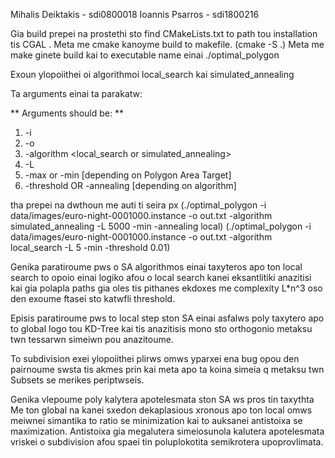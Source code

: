 Mihalis Deiktakis - sdi0800018
Ioannis Psarros - sdi1800216

Gia build prepei na prostethi sto find CMakeLists.txt to path tou installation tis CGAL .
Meta me cmake kanoyme build to makefile. (cmake -S .)
Meta me make ginete build kai to executable name einai ./optimal_polygon

Exoun ylopoiithei oi algorithmoi local_search kai simulated_annealing

Ta arguments einai ta parakatw:

** Arguments should be: **

1. -i <point set input file>
2. -o <output file>
3. -algorithm <local_search or simulated_annealing>
4. -L <L parameter according to algorithm>
5. -max or -min [depending on Polygon Area Target]
6. -threshold <double> OR -annealing <local or global or subdivision> [depending on algorithm]

tha prepei na dwthoun me auti ti seira px (./optimal_polygon -i data/images/euro-night-0001000.instance -o out.txt -algorithm simulated_annealing -L 5000 -min -annealing local)
(./optimal_polygon -i data/images/euro-night-0001000.instance -o out.txt -algorithm local_search -L 5 -min -threshold 0.01)

Genika paratiroume pws o SA algorithmos einai taxyteros apo ton local search to opoio einai logiko afou o local search kanei eksantlitiki anazitisi kai gia polapla paths gia oles tis pithanes ekdoxes me
complexity L\*n^3 oso den exoume ftasei sto katwfli threshold.

Episis paratiroume pws to local step ston SA einai asfalws poly taxytero apo to global logo tou KD-Tree kai tis anazitisis mono sto orthogonio metaksu twn tessarwn simeiwn pou anazitoume.

To subdivision exei ylopoiithei plirws omws yparxei ena bug opou den pairnoume swsta tis akmes prin kai meta apo ta koina simeia q metaksu twn Subsets se merikes periptwseis.

Genika vlepoume poly kalytera apotelesmata ston SA ws pros tin taxythta Me ton global na kanei sxedon dekaplasious xronous apo ton local omws meiwnei simantika to ratio se minimization kai to
auksanei antistoixa se maximization.
Antistoixa gia megalutera simeiosunola kalutera apotelesmata vriskei o subdivision afou spaei tin poluplokotita semikrotera upoprovlimata.
